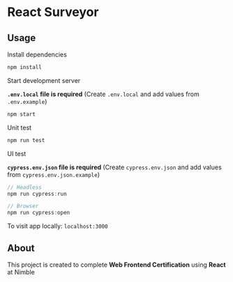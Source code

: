 # React Surveyor

## Usage

Install dependencies

```js
npm install
```

Start development server

**`.env.local` file is required** (Create `.env.local` and add values from `.env.example`)

```js
npm start
```

Unit test

```js
npm run test
```

UI test

**`cypress.env.json` file is required** (Create `cypress.env.json` and add values from `cypress.env.json.example`)

```js
// Headless
npm run cypress:run

// Browser
npm run cypress:open
```

To visit app locally: `localhost:3000`

## About

This project is created to complete **Web Frontend Certification** using **React** at Nimble
